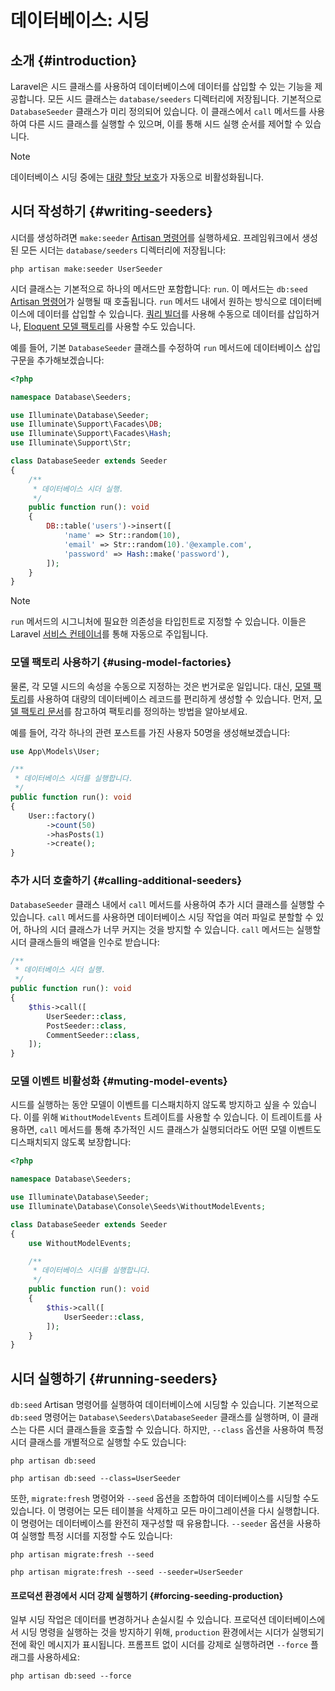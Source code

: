 # 데이터베이스: 시딩









## 소개 {#introduction}

Laravel은 시드 클래스를 사용하여 데이터베이스에 데이터를 삽입할 수 있는 기능을 제공합니다. 모든 시드 클래스는 `database/seeders` 디렉터리에 저장됩니다. 기본적으로 `DatabaseSeeder` 클래스가 미리 정의되어 있습니다. 이 클래스에서 `call` 메서드를 사용하여 다른 시드 클래스를 실행할 수 있으며, 이를 통해 시드 실행 순서를 제어할 수 있습니다.

> [!NOTE]
> 데이터베이스 시딩 중에는 [대량 할당 보호](/laravel/12.x/eloquent#mass-assignment)가 자동으로 비활성화됩니다.


## 시더 작성하기 {#writing-seeders}

시더를 생성하려면 `make:seeder` [Artisan 명령어](/laravel/12.x/artisan)를 실행하세요. 프레임워크에서 생성된 모든 시더는 `database/seeders` 디렉터리에 저장됩니다:

```shell
php artisan make:seeder UserSeeder
```

시더 클래스는 기본적으로 하나의 메서드만 포함합니다: `run`. 이 메서드는 `db:seed` [Artisan 명령어](/laravel/12.x/artisan)가 실행될 때 호출됩니다. `run` 메서드 내에서 원하는 방식으로 데이터베이스에 데이터를 삽입할 수 있습니다. [쿼리 빌더](/laravel/12.x/queries)를 사용해 수동으로 데이터를 삽입하거나, [Eloquent 모델 팩토리](/laravel/12.x/eloquent-factories)를 사용할 수도 있습니다.

예를 들어, 기본 `DatabaseSeeder` 클래스를 수정하여 `run` 메서드에 데이터베이스 삽입 구문을 추가해보겠습니다:

```php
<?php

namespace Database\Seeders;

use Illuminate\Database\Seeder;
use Illuminate\Support\Facades\DB;
use Illuminate\Support\Facades\Hash;
use Illuminate\Support\Str;

class DatabaseSeeder extends Seeder
{
    /**
     * 데이터베이스 시더 실행.
     */
    public function run(): void
    {
        DB::table('users')->insert([
            'name' => Str::random(10),
            'email' => Str::random(10).'@example.com',
            'password' => Hash::make('password'),
        ]);
    }
}
```

> [!NOTE]
> `run` 메서드의 시그니처에 필요한 의존성을 타입힌트로 지정할 수 있습니다. 이들은 Laravel [서비스 컨테이너](/laravel/12.x/container)를 통해 자동으로 주입됩니다.


### 모델 팩토리 사용하기 {#using-model-factories}

물론, 각 모델 시드의 속성을 수동으로 지정하는 것은 번거로운 일입니다. 대신, [모델 팩토리](/laravel/12.x/eloquent-factories)를 사용하여 대량의 데이터베이스 레코드를 편리하게 생성할 수 있습니다. 먼저, [모델 팩토리 문서](/laravel/12.x/eloquent-factories)를 참고하여 팩토리를 정의하는 방법을 알아보세요.

예를 들어, 각각 하나의 관련 포스트를 가진 사용자 50명을 생성해보겠습니다:

```php
use App\Models\User;

/**
 * 데이터베이스 시더를 실행합니다.
 */
public function run(): void
{
    User::factory()
        ->count(50)
        ->hasPosts(1)
        ->create();
}
```


### 추가 시더 호출하기 {#calling-additional-seeders}

`DatabaseSeeder` 클래스 내에서 `call` 메서드를 사용하여 추가 시더 클래스를 실행할 수 있습니다. `call` 메서드를 사용하면 데이터베이스 시딩 작업을 여러 파일로 분할할 수 있어, 하나의 시더 클래스가 너무 커지는 것을 방지할 수 있습니다. `call` 메서드는 실행할 시더 클래스들의 배열을 인수로 받습니다:

```php
/**
 * 데이터베이스 시더 실행.
 */
public function run(): void
{
    $this->call([
        UserSeeder::class,
        PostSeeder::class,
        CommentSeeder::class,
    ]);
}
```


### 모델 이벤트 비활성화 {#muting-model-events}

시드를 실행하는 동안 모델이 이벤트를 디스패치하지 않도록 방지하고 싶을 수 있습니다. 이를 위해 `WithoutModelEvents` 트레이트를 사용할 수 있습니다. 이 트레이트를 사용하면, `call` 메서드를 통해 추가적인 시드 클래스가 실행되더라도 어떤 모델 이벤트도 디스패치되지 않도록 보장합니다:

```php
<?php

namespace Database\Seeders;

use Illuminate\Database\Seeder;
use Illuminate\Database\Console\Seeds\WithoutModelEvents;

class DatabaseSeeder extends Seeder
{
    use WithoutModelEvents;

    /**
     * 데이터베이스 시더를 실행합니다.
     */
    public function run(): void
    {
        $this->call([
            UserSeeder::class,
        ]);
    }
}
```


## 시더 실행하기 {#running-seeders}

`db:seed` Artisan 명령어를 실행하여 데이터베이스에 시딩할 수 있습니다. 기본적으로 `db:seed` 명령어는 `Database\Seeders\DatabaseSeeder` 클래스를 실행하며, 이 클래스는 다른 시더 클래스들을 호출할 수 있습니다. 하지만, `--class` 옵션을 사용하여 특정 시더 클래스를 개별적으로 실행할 수도 있습니다:

```shell
php artisan db:seed

php artisan db:seed --class=UserSeeder
```

또한, `migrate:fresh` 명령어와 `--seed` 옵션을 조합하여 데이터베이스를 시딩할 수도 있습니다. 이 명령어는 모든 테이블을 삭제하고 모든 마이그레이션을 다시 실행합니다. 이 명령어는 데이터베이스를 완전히 재구성할 때 유용합니다. `--seeder` 옵션을 사용하여 실행할 특정 시더를 지정할 수도 있습니다:

```shell
php artisan migrate:fresh --seed

php artisan migrate:fresh --seed --seeder=UserSeeder
```


#### 프로덕션 환경에서 시더 강제 실행하기 {#forcing-seeding-production}

일부 시딩 작업은 데이터를 변경하거나 손실시킬 수 있습니다. 프로덕션 데이터베이스에서 시딩 명령을 실행하는 것을 방지하기 위해, `production` 환경에서는 시더가 실행되기 전에 확인 메시지가 표시됩니다. 프롬프트 없이 시더를 강제로 실행하려면 `--force` 플래그를 사용하세요:

```shell
php artisan db:seed --force
```
